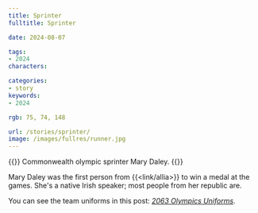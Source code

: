 ```yaml
---
title: Sprinter
fulltitle: Sprinter

date: 2024-08-07

tags:
- 2024
characters:

categories:
- story
keywords:
- 2024

rgb: 75, 74, 148

url: /stories/sprinter/
image: /images/fullres/runner.jpg
---
```

{{<note caption>}}
Commonwealth olympic sprinter Mary Daley.
{{</note>}}

Mary Daley was the first person from {{<link/allia>}} to win a medal at the games. She's a native Irish speaker; most people from her republic are.

You can see the team uniforms in this post: [*2063 Olympics Uniforms*](/stories/olympiad/).